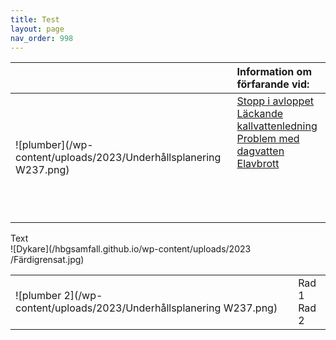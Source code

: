 ```yaml
---
title: Test
layout: page
nav_order: 998
---
```

|  | **Information om förfarande vid:** 
| :-------- | :-------- |
| ![plumber](/wp-content/uploads/2023/Underhållsplanering W237.png) | [Stopp i avloppet](https://markdownlivepreview.com/) <br> [ Läckande kallvattenledning](https://markdownlivepreview.com/) <br> [ Problem med dagvatten](https://markdownlivepreview.com/) <br> [ Elavbrott](https://markdownlivepreview.com/) <br><br><br><br><br> |


Text  
![Dykare](/hbgsamfall.github.io/wp-content/uploads/2023
/Färdigrensat.jpg)

<td><table><tr><td>![plumber 2](/wp-content/uploads/2023/Underhållsplanering W237.png)</td><td>Rad 1<br>Rad 2</td></tr></table></td>
